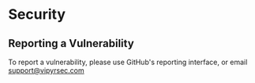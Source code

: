 # Security

## Reporting a Vulnerability

To report a vulnerability, please use GitHub's reporting interface, or email <support@vipyrsec.com>
